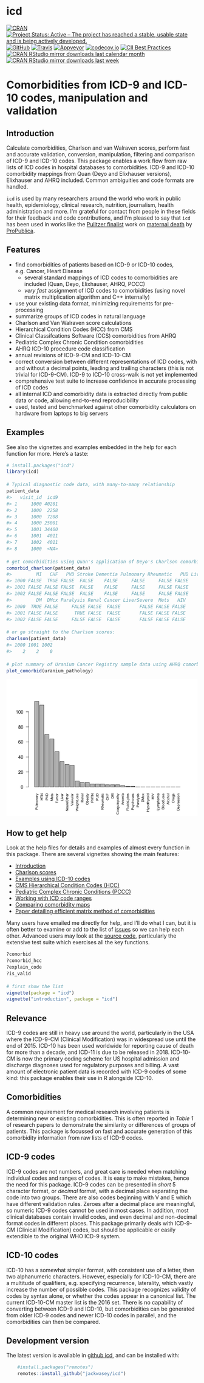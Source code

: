 <!--
Copyright (C) 2014 - 2018  Jack O. Wasey

This file is part of icd.

icd is free software: you can redistribute it and/or modify
it under the terms of the GNU General Public License as published by
the Free Software Foundation, either version 3 of the License, or
(at your option) any later version.

icd is distributed in the hope that it will be useful,
but WITHOUT ANY WARRANTY; without even the implied warranty of
MERCHANTABILITY or FITNESS FOR A PARTICULAR PURPOSE. See the
GNU General Public License for more details.

You should have received a copy of the GNU General Public License
along with icd. If not, see <http:#www.gnu.org/licenses/>.
-->
<!-- README.md is generated from README.Rmd. Please edit that file and render with rmarkdown::render("README.Rmd")
-->

icd
===

[![CRAN](https://www.r-pkg.org/badges/version/icd "CRAN")](https://cran.r-project.org/package=icd)
[![Project Status: Active – The project has reached a stable, usable
state and is being actively
developed.](https://www.repostatus.org/badges/latest/active.svg)](https://www.repostatus.org/#active)
[![GitHub](https://img.shields.io/badge/devel%20version-3.3.9000-blue.svg?style=flat "GitHub")](https://github.com/jackwasey/icd)
[![Travis](https://travis-ci.org/jackwasey/icd.svg?branch=master "Travis Build Status")](https://travis-ci.org/jackwasey/icd)
[![Appveyor](https://ci.appveyor.com/api/projects/status/9ncfgxht3n5i8t60/branch/master?svg=true "Appveyor Build Status")](https://ci.appveyor.com/project/jackwasey/icd/branch/master)
[![codecov.io](https://codecov.io/github/jackwasey/icd/coverage.svg?branch=master "Core Code Coverage")](https://codecov.io/github/jackwasey/icd?branch=master)
[![CII Best
Practices](https://bestpractices.coreinfrastructure.org/projects/2092/badge)](https://bestpractices.coreinfrastructure.org/projects/2092)
[![CRAN RStudio mirror downloads last calendar
month](https://cranlogs.r-pkg.org/badges/icd "RStudio Mirror Downloads Last Calendar Month")](https://cran.r-project.org/package=icd)
[![CRAN RStudio mirror downloads last
week](https://cranlogs.r-pkg.org/badges/last-week/icd "RStudio Mirror Downloads Last Week")](https://cran.r-project.org/package=icd)

Comorbidities from ICD-9 and ICD-10 codes, manipulation and validation
======================================================================

Introduction
------------

Calculate comorbidities, Charlson and van Walraven scores, perform fast
and accurate validation, conversion, manipulation, filtering and
comparison of ICD-9 and ICD-10 codes. This package enables a work flow
from raw lists of ICD codes in hospital databases to comorbidities.
ICD-9 and ICD-10 comorbidity mappings from Quan (Deyo and Elixhauser
versions), Elixhauser and AHRQ included. Common ambiguities and code
formats are handled.

`icd` is used by many researchers around the world who work in public
health, epidemiology, clinical research, nutrition, journalism, health
administration and more. I’m grateful for contact from people in these
fields for their feedback and code contributions, and I’m pleased to say
that `icd` has been used in works like the [Pulitzer
finalist](http://www.pulitzer.org/finalists/staff-propublica) work on
[maternal death](http://www.pulitzer.org/finalists/staff-propublica) by
[ProPublica](https://www.propublica.org).

Features
--------

-   find comorbidities of patients based on ICD-9 or ICD-10 codes,
    e.g. Cancer, Heart Disease
    -   several standard mappings of ICD codes to comorbidities are
        included (Quan, Deyo, Elixhauser, AHRQ, PCCC)
    -   *very fast* assignment of ICD codes to comorbidities (using
        novel matrix multiplication algorithm and C++ internally)
-   use your existing data format, minimizing requirements for
    pre-processing
-   summarize groups of ICD codes in natural language
-   Charlson and Van Walraven score calculations
-   Hierarchical Condition Codes (HCC) from CMS
-   Clinical Classifcations Software (CCS) comorbidities from AHRQ
-   Pediatric Complex Chronic Condition comorbidities
-   AHRQ ICD-10 procedure code classification
-   annual revisions of ICD-9-CM and ICD-10-CM
-   correct conversion between different representations of ICD codes,
    with and without a decimal points, leading and trailing characters
    (this is not trivial for ICD-9-CM). ICD-9 to ICD-10 cross-walk is
    not yet implemented
-   comprehensive test suite to increase confidence in accurate
    processing of ICD codes
-   all internal ICD and comorbidity data is extracted directly from
    public data or code, allowing end-to-end reproducibility
-   used, tested and benchmarked against other comorbidity calculators
    on hardware from laptops to big servers

Examples
--------

See also the vignettes and examples embedded in the help for each
function for more. Here’s a taste:

``` r
# install.packages("icd")
library(icd)

# Typical diagnostic code data, with many-to-many relationship
patient_data
#>   visit_id  icd9
#> 1     1000 40201
#> 2     1000  2258
#> 3     1000  7208
#> 4     1000 25001
#> 5     1001 34400
#> 6     1001  4011
#> 7     1002  4011
#> 8     1000  <NA>

# get comorbidities using Quan's application of Deyo's Charlson comorbidity groups
comorbid_charlson(patient_data)
#>         MI   CHF   PVD Stroke Dementia Pulmonary Rheumatic   PUD LiverMild
#> 1000 FALSE  TRUE FALSE  FALSE    FALSE     FALSE     FALSE FALSE     FALSE
#> 1001 FALSE FALSE FALSE  FALSE    FALSE     FALSE     FALSE FALSE     FALSE
#> 1002 FALSE FALSE FALSE  FALSE    FALSE     FALSE     FALSE FALSE     FALSE
#>         DM  DMcx Paralysis Renal Cancer LiverSevere  Mets   HIV
#> 1000  TRUE FALSE     FALSE FALSE  FALSE       FALSE FALSE FALSE
#> 1001 FALSE FALSE      TRUE FALSE  FALSE       FALSE FALSE FALSE
#> 1002 FALSE FALSE     FALSE FALSE  FALSE       FALSE FALSE FALSE

# or go straight to the Charlson scores:
charlson(patient_data)
#> 1000 1001 1002 
#>    2    2    0

# plot summary of Uranium Cancer Registry sample data using AHRQ comorbidities
plot_comorbid(uranium_pathology)
```

![](man/figures/README-example-1.png)

How to get help
---------------

Look at the help files for details and examples of almost every function
in this package. There are several vignettes showing the main features:

-   [Introduction](introduction.html)
-   [Charlson scores](charlson-scores.html)
-   [Examples using ICD-10 codes](ICD-10.html)
-   [CMS Hierarchical Condition Codes (HCC)](CMS-HCC.html)
-   [Pediatric Complex Chronic Conditions (PCCC)](PCCC.html)
-   [Working with ICD code ranges](ranges.html)
-   [Comparing comorbidity maps](compare-maps.html)
-   [Paper detailing efficient matrix method of
    comorbidities](efficiency.html)

Many users have emailed me directly for help, and I’ll do what I can,
but it is often better to examine or add to the list of
[issues](https://github.com/jackwasey/icd) so we can help each other.
Advanced users may look at the [source
code](https://github.com/jackwasey/icd), particularly the extensive test
suite which exercises all the key functions.

``` r
?comorbid
?comorbid_hcc
?explain_code
?is_valid

# first show the list
vignette(package = "icd")
vignette("introduction", package = "icd")
```

Relevance
---------

ICD-9 codes are still in heavy use around the world, particularly in the
USA where the ICD-9-CM (Clinical Modification) was in widespread use
until the end of 2015. ICD-10 has been used worldwide for reporting
cause of death for more than a decade, and ICD-11 is due to be released
in 2018. ICD-10-CM is now the primary coding scheme for US hospital
admission and discharge diagnoses used for regulatory purposes and
billing. A vast amount of electronic patient data is recorded with ICD-9
codes of some kind: this package enables their use in R alongside
ICD-10.

Comorbidities
-------------

A common requirement for medical research involving patients is
determining new or existing comorbidities. This is often reported in
*Table 1* of research papers to demonstrate the similarity or
differences of groups of patients. This package is focussed on fast and
accurate generation of this comorbidity information from raw lists of
ICD-9 codes.

ICD-9 codes
-----------

ICD-9 codes are not numbers, and great care is needed when matching
individual codes and ranges of codes. It is easy to make mistakes, hence
the need for this package. ICD-9 codes can be presented in *short* 5
character format, or *decimal* format, with a decimal place separating
the code into two groups. There are also codes beginning with V and E
which have different validation rules. Zeroes after a decimal place are
meaningful, so numeric ICD-9 codes cannot be used in most cases. In
addition, most clinical databases contain invalid codes, and even
decimal and non-decimal format codes in different places. This package
primarily deals with ICD-9-CM (Clinical Modification) codes, but should
be applicable or easily extendible to the original WHO ICD-9 system.

ICD-10 codes
------------

ICD-10 has a somewhat simpler format, with consistent use of a letter,
then two alphanumeric characters. However, especially for ICD-10-CM,
there are a multitude of qualifiers, e.g. specifying recurrence,
laterality, which vastly increase the number of possible codes. This
package recognizes validity of codes by syntax alone, or whether the
codes appear in a canonical list. The current ICD-10-CM master list is
the 2016 set. There is no capability of converting between ICD-9 and
ICD-10, but comorbidities can be generated from older ICD-9 codes and
newer ICD-10 codes in parallel, and the comorbidities can then be
compared.

Development version
-------------------

The latest version is available in [github
icd](https://github.com/jackwasey/icd), and can be installed with:

``` r
    #install.packages("remotes")
    remotes::install_github("jackwasey/icd")
```
